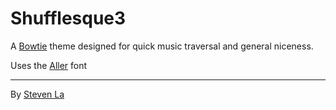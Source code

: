 # Shufflesque3

A [Bowtie](http://bowtieapp.com) theme designed for quick music traversal and
general niceness.

Uses the [Aller](http://www.fontsquirrel.com/fonts/Aller) font

---

By [Steven La](http://stevenla.com)